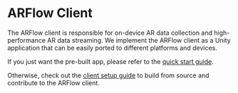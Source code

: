 # ARFlow Client

The ARFlow client is responsible for on-device AR data collection and
high-performance AR data streaming. We implement the ARFlow client as a Unity
application that can be easily ported to different platforms and devices.

If you just want the pre-built app, please refer to the
[quick start guide](https://github.com/cake-lab/ARFlow/blob/main/README.md#client-setup).

Otherwise, check out the
[client setup guide](https://github.com/cake-lab/ARFlow/blob/main/CONTRIBUTING.md#client-setup)
to build from source and contribute to the ARFlow client.
